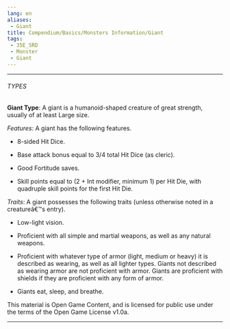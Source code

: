 ```yaml
---
lang: en
aliases:
 - Giant
title: Compendium/Basics/Monsters Information/Giant
tags: 
 - 35E_SRD
 - Monster
 - Giant
---
```






---



###### TYPES



**Giant Type**: A giant is a humanoid-shaped creature of great strength, usually of at least Large size.



_Features_: A giant has the following features.



- 8-sided Hit Dice.

    

- Base attack bonus equal to 3/4 total Hit Dice (as cleric).

    

- Good Fortitude saves.

    

- Skill points equal to (2 + Int modifier, minimum 1) per Hit Die, with quadruple skill points for the first Hit Die.

    



_Traits_: A giant possesses the following traits (unless otherwise noted in a creatureâ€™s entry).



- Low-light vision.

    

- Proficient with all simple and martial weapons, as well as any natural weapons.

    

- Proficient with whatever type of armor (light, medium or heavy) it is described as wearing, as well as all lighter types. Giants not described as wearing armor are not proficient with armor. Giants are proficient with shields if they are proficient with any form of armor.

    

- Giants eat, sleep, and breathe.

    

This material is Open Game Content, and is licensed for public use under the terms of the Open Game License v1.0a.

---

  

